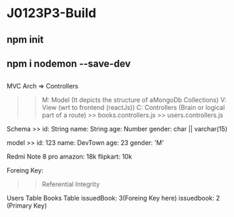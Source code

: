 # J0123P3-Build

## npm init
## npm i nodemon --save-dev
## 

MVC Arch => Controllers
  >> M: Model (It depicts the structure of aMongoDb Collections)
  >> V: View (wrt to frontend (reactJs))
  >> C: Controllers (Brain or logical part of a route)
        >> books.controllers.js
        >> users.controllers.js



Schema >>
  id: String
  name: String
  age: Number
  gender: char || varchar(15)

model >>
  id: 123
  name: DevTown
  age: 23
  gender: 'M'


Redmi Note 8 pro
amazon: 18k
flipkart: 10k


Foreing Key:
>> Referential Integrity

Users Table                           Books Table
issuedBook: 3(Foreing Key here)       issuedbook: 2 (Primary Key)




<!--

router.get("/issued/by-user", (req, res) => {
  const usersWithTheIssuedBook = users.filter((each) => {
    if (each.issuedBook) return each;
  });
  const issuedBooks = [];

  usersWithTheIssuedBook.forEach((each) => {
    const book = books.find((book) => book.id === each.issuedBook);

    book.issuedBy = each.name;
    book.issuedDate = each.issuedDate;
    book.returnDate = each.returnDate;

    issuedBooks.push(book);
  });
  if (issuedBooks.length === 0) {
    return res.status(404).json({
      success: false,
      message: "No Book Have Been Issued Yet..",
    });
  }
  return res.status(200).json({
    success: true,
    message: "Users With The Issued Books...",
    data: issuedBooks,
  });
});

  -->